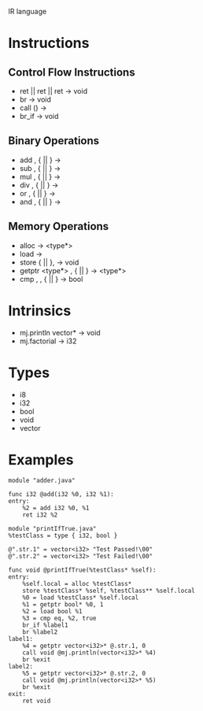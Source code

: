 IR language

# Instructions

## Control Flow Instructions

- ret <type> || ret <type> <value> || ret <type> <immediate> -> void
- br <label> -> void
- call <type> <function> (<typed args>) -> <function type>
- br_if <label> -> void

## Binary Operations

- add <type> <value>, <type> {<value> || <immediate>} -> <type>
- sub <type> <value>, <type> {<value> || <immediate>} -> <type>
- mul <type> <value>, <type> {<value> || <immediate>} -> <type>
- div <type> <value>, <type> {<value> || <immediate>} -> <type>
- or  <type> <value>, <type> {<value> || <immediate>} -> <type>
- and <type> <value>, <type> {<value> || <immediate>} -> <type>

## Memory Operations

- alloc <type> -> <type*>
- load <type> <value> -> <type>
- store <type> {<value> || <immediate>}, <arg> -> void
- getptr <type*> <value>, {<immediate> || <arg>} -> <type*>
- cmp <operator>, <value>, {<value> || <immediate>} -> bool

# Intrinsics

- mj.println vector<i32>* <arg> -> void
- mj.factorial <arg> -> i32

# Types

- i8
- i32
- bool
- void
- vector<T>

# Examples

```
module "adder.java"

func i32 @add(i32 %0, i32 %1):
entry:
	%2 = add i32 %0, %1
	ret i32 %2
```

```
module "printIfTrue.java"
%testClass = type { i32, bool }

@".str.1" = vector<i32> "Test Passed!\00"
@".str.2" = vector<i32> "Test Failed!\00"

func void @printIfTrue(%testClass* %self):
entry:
	%self.local = alloc %testClass*
	store %testClass* %self, %testClass** %self.local
	%0 = load %testClass* %self.local
	%1 = getptr bool* %0, 1
	%2 = load bool %1
	%3 = cmp eq, %2, true
	br_if %label1
	br %label2
label1:
	%4 = getptr vector<i32>* @.str.1, 0
	call void @mj.println(vector<i32>* %4)
	br %exit
label2:
	%5 = getptr vector<i32>* @.str.2, 0
	call void @mj.println(vector<i32>* %5)
	br %exit
exit:
	ret void
```